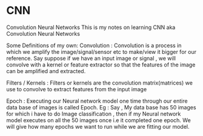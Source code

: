 # CNN
Convolution Neural Networks
This is my notes on learning CNN aka Convolution Neural Networks

Some Definitions of my own:
Convolution : Convolution is a process in which we amplify the image/signal/sensor etc to make/view it bigger for our reference. Say suppose if we have an input image or signal , we will convolve with a kernel or feature extractor so that the features of the image can be amplified and extracted.

Filters / Kernels : Filters or kernels are the convolution matrix(matrices) we use to convolve to extract features from the input image

Epoch : Executing our Neural network model one time through our entire data base of images is called Epoch. Eg : Say , My data base has 50 images for which i have to do Image classification , then if my Neural network model executes on all the 50 images once i.e it completed one epoch. We will give how many epochs we want to run while we are fitting our model.

